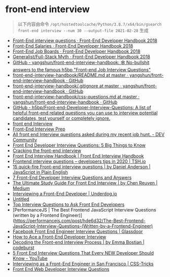 
front-end interview
===================


> 以下内容由命令 `/opt/hostedtoolcache/Python/3.8.7/x64/bin/gsearch front-end interview --num 30 --output-file 2021-02-28` 生成

- [Front-End interview questions · Front-End Developer Handbook 2018](https://frontendmasters.com/books/front-end-handbook/2018/practice/interview-q.html)
- [Front-End Salaries · Front-End Developer Handbook 2018](https://frontendmasters.com/books/front-end-handbook/2018/practice/salaries.html)
- [Front-End Job Boards · Front-End Developer Handbook 2018](https://frontendmasters.com/books/front-end-handbook/2018/practice/jobboards.html)
- [Generalist/Full-Stack Myth · Front-End Developer Handbook 2018](https://frontendmasters.com/books/front-end-handbook/2018/practice/myth.html)
- [GitHub - yangshun/front-end-interview-handbook: 🕸  No-bullshit answers to the famous h5bp "Front-end Job Interview Questions"](https://github.com/yangshun/front-end-interview-handbook)
- [front-end-interview-handbook/README.md at master · yangshun/front-end-interview-handbook · GitHub](https://github.com/yangshun/front-end-interview-handbook/blob/master/contents/en/README.md)
- [front-end-interview-handbook/.gitignore at master · yangshun/front-end-interview-handbook · GitHub](https://github.com/yangshun/front-end-interview-handbook/blob/master/.gitignore)
- [front-end-interview-handbook/css-questions.md at master · yangshun/front-end-interview-handbook · GitHub](https://github.com/yangshun/front-end-interview-handbook/blob/master/contents/en/css-questions.md)
- [GitHub - h5bp/Front-end-Developer-Interview-Questions: A list of helpful front-end related questions you can use to interview potential candidates, test yourself or completely ignore.](https://github.com/h5bp/Front-end-Developer-Interview-Questions)
- [front end Interview](https://thatjsdude.com/interview/)
- [Front-End Interview Prep](https://www.udacity.com/course/front-end-interview-prep--ud250)
- [All front end Interview questions asked during my recent job hunt. - DEV Community](https://dev.to/devabhijeet/all-front-end-interview-questions-asked-during-my-recent-job-hunt-1kge)
- [Front End Developer Interview Questions: 5 Big Things to Know](https://insights.dice.com/2020/04/03/front-end-developer-interview-questions-5-big-things-know/)
- [Cracking the front-end interview](https://www.freecodecamp.org/news/cracking-the-front-end-interview-9a34cd46237/)
- [Front End Interview Handbook | Front End Interview Handbook](https://yangshun.github.io/front-end-interview-handbook/)
- [Frontend interview questions – developers tips in 2020 | TSH.io](https://tsh.io/blog/frontend-interview-questions/)
- [15 quick-fire Front-end interview questions | by Daniel Anderson | JavaScript in Plain English](https://js.plainenglish.io/15-quick-fire-front-end-interview-questions-bb4d83d0817c)
- [7 Front-End Developer Interview Questions and Answers](https://www.indeed.com/hire/interview-questions/front-end-developer)
- [The Ultimate Study Guide For Front End Interview | by Chen Reuven | Medium](https://medium.com/@chen.reuven/the-ultimate-study-guide-for-front-end-interview-776fa3ead1b3)
- [Interviewing a Front-End Developer | Underdog.io](https://underdog.io/blog/interviewing-a-front-end-developer)
- [Untitled](https://www.educative.io/track/ace-the-front-end-interview)
- [Top Interview Questions to Ask Front End Developers](https://business.linkedin.com/talent-solutions/resources/interviewing-talent/front-end-developer)
- [PerformanceJS | The Best Frontend JavaScript Interview Questions (written by a Frontend Engineer)](https://performancejs.com/post/hde6d32/The-Best-Frontend-JavaScript-Interview-Questions-(Written-by-a-Frontend-Engineer)
- [Facebook Front End Engineer Interview Questions | Glassdoor](https://www.glassdoor.com/Interview/Facebook-Front-End-Engineer-Interview-Questions-EI_IE40772.0,8_KO9,27.htm)
- [How to Ace a Front-End Developer Interview](https://html.com/resources/front-end-dev-interview/)
- [Decoding the Front-end Interview Process | by Emma Bostian | codeburst](https://codeburst.io/de-coding-the-front-end-development-interview-process-9601bc4c71e5)
- [5 Front End Interview Questions That Every NEW Developer Should Know - YouTube](https://www.youtube.com/watch?v=z6cvj6cMIr0)
- [
    Interviewing as a Front-End Engineer in San Francisco | CSS-Tricks  ](https://css-tricks.com/interviewing-front-end-engineer-san-francisco/)
- [Front End Web Developer Interview Questions](https://resources.workable.com/front-end-web-developer-interview-questions)
